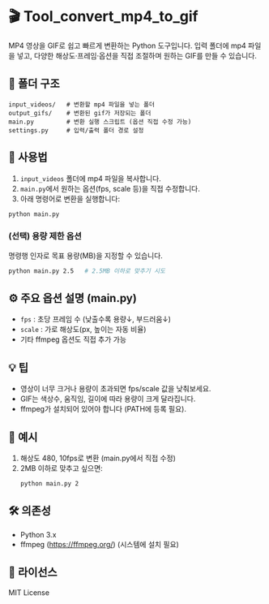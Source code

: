 # 🎬 Tool_convert_mp4_to_gif

MP4 영상을 GIF로 쉽고 빠르게 변환하는 Python 도구입니다.
입력 폴더에 mp4 파일을 넣고, 다양한 해상도·프레임·옵션을 직접 조절하며 원하는 GIF를 만들 수 있습니다.

## 📂 폴더 구조

```
input_videos/   # 변환할 mp4 파일을 넣는 폴더
output_gifs/    # 변환된 gif가 저장되는 폴더
main.py         # 변환 실행 스크립트 (옵션 직접 수정 가능)
settings.py     # 입력/출력 폴더 경로 설정
```

## 🚀 사용법

1. `input_videos` 폴더에 mp4 파일을 복사합니다.
2. `main.py`에서 원하는 옵션(fps, scale 등)을 직접 수정합니다.
3. 아래 명령어로 변환을 실행합니다:

```bash
python main.py
```

### (선택) 용량 제한 옵션

명령행 인자로 목표 용량(MB)을 지정할 수 있습니다.

```bash
python main.py 2.5   # 2.5MB 이하로 맞추기 시도
```

## ⚙️ 주요 옵션 설명 (main.py)

- `fps`   : 초당 프레임 수 (낮출수록 용량↓, 부드러움↓)
- `scale` : 가로 해상도(px, 높이는 자동 비율)
- 기타 ffmpeg 옵션도 직접 추가 가능

## 💡 팁

- 영상이 너무 크거나 용량이 초과되면 fps/scale 값을 낮춰보세요.
- GIF는 색상수, 움직임, 길이에 따라 용량이 크게 달라집니다.
- ffmpeg가 설치되어 있어야 합니다 (PATH에 등록 필요).

## 📝 예시

1. 해상도 480, 10fps로 변환 (main.py에서 직접 수정)
2. 2MB 이하로 맞추고 싶으면:
   ```bash
   python main.py 2
   ```



## 🛠️ 의존성

- Python 3.x
- ffmpeg (https://ffmpeg.org/) (시스템에 설치 필요)

## 📑 라이선스

MIT License